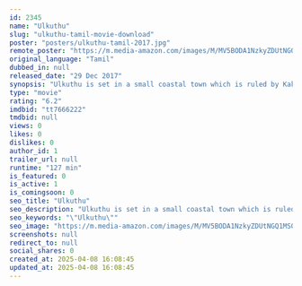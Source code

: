 ```yaml
---
id: 2345
name: "Ulkuthu"
slug: "ulkuthu-tamil-movie-download"
poster: "posters/ulkuthu-tamil-2017.jpg"
remote_poster: "https://m.media-amazon.com/images/M/MV5BODA1NzkyZDUtNGQ1MS00MzYyLWFmYmUtZWYwODgxMjYzNzZjXkEyXkFqcGdeQXVyMTEzNzg0Mjkx._V1_SX300.jpg"
original_language: "Tamil"
dubbed_in: null
released_date: "29 Dec 2017"
synopsis: "Ulkuthu is set in a small coastal town which is ruled by Kaka Mani (Sharath Lohitashwa) and his brother Saravanan (Dhilip Subbarayan), loansharks who deal in blood and blows when their debtors don't pay on time."
type: "movie"
rating: "6.2"
imdbid: "tt7666222"
tmdbid: null
views: 0
likes: 0
dislikes: 0
author_id: 1
trailer_url: null
runtime: "127 min"
is_featured: 0
is_active: 1
is_comingsoon: 0
seo_title: "Ulkuthu"
seo_description: "Ulkuthu is set in a small coastal town which is ruled by Kaka Mani (Sharath Lohitashwa) and his brother Saravanan (Dhilip Subbarayan), loansharks who deal in blood and blows when their debtors don't pay on time."
seo_keywords: "\"Ulkuthu\""
seo_image: "https://m.media-amazon.com/images/M/MV5BODA1NzkyZDUtNGQ1MS00MzYyLWFmYmUtZWYwODgxMjYzNzZjXkEyXkFqcGdeQXVyMTEzNzg0Mjkx._V1_SX300.jpg"
screenshots: null
redirect_to: null
social_shares: 0
created_at: 2025-04-08 16:08:45
updated_at: 2025-04-08 16:08:45
---
```


